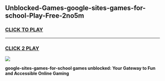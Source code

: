 
## Unblocked-Games-google-sites-games-for-school-Play-Free-2no5m
<h3>
<a href="https://premium76.site?title=google-sites-games-for-school&ref=09A">CLICK TO PLAY</a></h3>
<hr>

<h3>
<a href="https://premium76.site?title=google-sites-games-for-school&ref=09A">CLICK 2 PLAY</a>
  
</h3>

<a href="https://premium76.site?title=google-sites-games-for-school&ref=09A"><img src="https://clearcache.store/games.png"></a>


**google-sites-games-for-school games unblocked: Your Gateway to Fun and Accessible Online Gaming**
